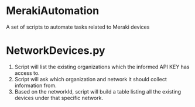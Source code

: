 # MerakiAutomation
A set of scripts to automate tasks related to Meraki devices

# NetworkDevices.py
1) Script will list the existing organizations which the informed API KEY has access to.
2) Script will ask which organization and network it should collect information from.
3) Based on the networkId, script will build a table listing all the existing devices under that specific network.
